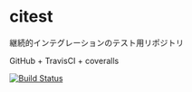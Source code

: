 # citest
継続的インテグレーションのテスト用リポジトリ

GitHub + TravisCI + coveralls

[![Build Status](https://travis-ci.org/TaikiIshikawa/citest.svg?branch=master)](https://travis-ci.org/TaikiIshikawa/citest)